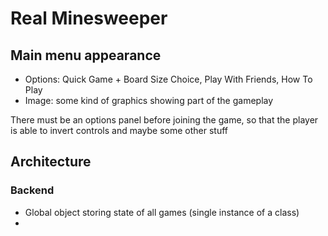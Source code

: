 # Real Minesweeper

## Main menu appearance
- Options: Quick Game + Board Size Choice, Play With Friends, How To Play
- Image: some kind of graphics showing part of the gameplay

There must be an options panel before joining the game, so that the player is 
able to invert controls and maybe some other stuff

## Architecture
### Backend
- Global object storing state of all games (single instance of a class)
- 